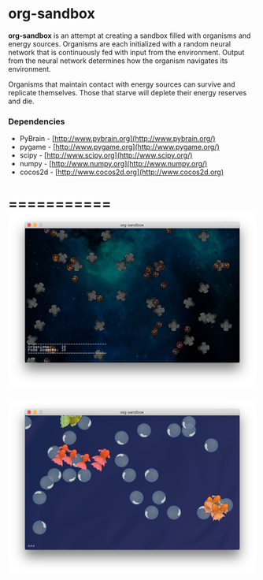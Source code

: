 org-sandbox
===========

**org-sandbox** is an attempt at creating a sandbox filled with organisms and energy sources. Organisms are each initialized with a random neural network that is continuously fed with input from the environment. Output from the neural network determines how the organism navigates its environment.

Organisms that maintain contact with energy sources can survive and replicate themselves. Those that starve will deplete their energy reserves and die.

### Dependencies

* PyBrain - [http://www.pybrain.org](http://www.pybrain.org/)
* pygame - [http://www.pygame.org](http://www.pygame.org/)
* scipy - [http://www.scipy.org](http://www.scipy.org/)
* numpy - [http://www.numpy.org](http://www.numpy.org/)
* cocos2d - [http://www.cocos2d.org](http://www.cocos2d.org)

===========
![screenshot](graphics/screenshot.png "screenshot")
===========
![screenshot](graphics/screenshot2.png "screenshot")
